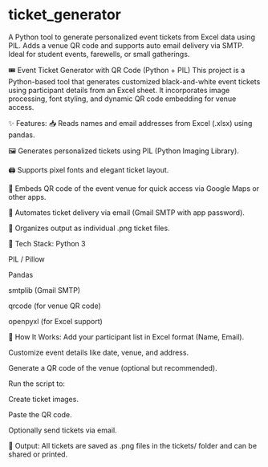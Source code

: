 # ticket_generator
A Python tool to generate personalized event tickets from Excel data using PIL. Adds a venue QR code and supports auto email delivery via SMTP. Ideal for student events, farewells, or small gatherings.

🎟️ Event Ticket Generator with QR Code (Python + PIL)
This project is a Python-based tool that generates customized black-and-white event tickets using participant details from an Excel sheet. It incorporates image processing, font styling, and dynamic QR code embedding for venue access.

✨ Features:
📥 Reads names and email addresses from Excel (.xlsx) using pandas.

🖼️ Generates personalized tickets using PIL (Python Imaging Library).

🖨️ Supports pixel fonts and elegant ticket layout.

📍 Embeds QR code of the event venue for quick access via Google Maps or other apps.

📧 Automates ticket delivery via email (Gmail SMTP with app password).

📁 Organizes output as individual .png ticket files.

🔧 Tech Stack:
Python 3

PIL / Pillow

Pandas

smtplib (Gmail SMTP)

qrcode (for venue QR code)

openpyxl (for Excel support)

📌 How It Works:
Add your participant list in Excel format (Name, Email).

Customize event details like date, venue, and address.

Generate a QR code of the venue (optional but recommended).

Run the script to:

Create ticket images.

Paste the QR code.

Optionally send tickets via email.

📂 Output:
All tickets are saved as .png files in the tickets/ folder and can be shared or printed.
